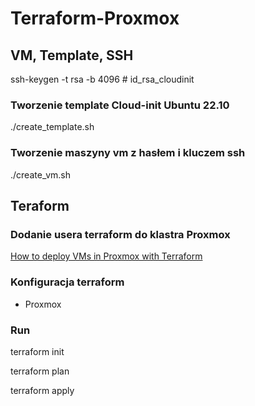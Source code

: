 # Terraform-Proxmox

## VM, Template, SSH

ssh-keygen -t rsa -b 4096 # id_rsa_cloudinit

### Tworzenie template Cloud-init Ubuntu 22.10

./create_template.sh

### Tworzenie maszyny vm z hasłem i kluczem ssh

./create_vm.sh

## Teraform

### Dodanie usera terraform do klastra Proxmox

[How to deploy VMs in Proxmox with Terraform](https://austinsnerdythings.com/2021/09/01/how-to-deploy-vms-in-proxmox-with-terraform/)


### Konfiguracja terraform

- Proxmox


### Run

terraform init

terraform plan

terraform apply
